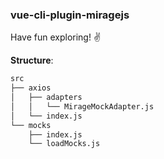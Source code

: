 ### vue-cli-plugin-miragejs

Have fun exploring! ✌️

**Structure**:
```sh
src
├── axios
│   ├── adapters
│   │   └── MirageMockAdapter.js
│   └── index.js
└── mocks
    ├── index.js
    └── loadMocks.js
```
